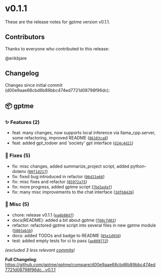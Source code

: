# v0.1.1

These are the release notes for gptme version v0.1.1.

## Contributors

Thanks to everyone who contributed to this release:

@erikbjare

## Changelog

Changes since initial commit (d00e9aae68cbd6b89bbc474ed7721d08798f96dc):


## 📦 gptme

### ✨ Features (2)

 - feat: many changes, now supports local inference via llama_cpp.server, some refactoring, improved README ([`86103ca8`](https://github.com/gptme/gptme/commit/86103ca8))
 - feat: added gpt_todoer and 'society' gpt interface ([`d24c4d21`](https://github.com/gptme/gptme/commit/d24c4d21))

### 🐛 Fixes (5)

 - fix: misc changes, added summarize_project script, added python-dotenv ([`00f1d217`](https://github.com/gptme/gptme/commit/00f1d217))
 - fix: fixed bug introduced in refactor ([`06d21e66`](https://github.com/gptme/gptme/commit/06d21e66))
 - fix: misc fixes and refactor ([`85972a75`](https://github.com/gptme/gptme/commit/85972a75))
 - fix: more progress, added gptme script ([`7bd1edaf`](https://github.com/gptme/gptme/commit/7bd1edaf))
 - fix: many misc improvements to the chat interface ([`3dfb8426`](https://github.com/gptme/gptme/commit/3dfb8426))

### 🔨 Misc (5)

 - chore: release v0.1.1 ([`ea6b88d7`](https://github.com/gptme/gptme/commit/ea6b88d7))
 - docs(README): added a bit about gptme ([`f60cfd01`](https://github.com/gptme/gptme/commit/f60cfd01))
 - refactor: refactored gptme script into several files in new gptme module ([`5003ab1b`](https://github.com/gptme/gptme/commit/5003ab1b))
 - docs: added TODOs and badge to README ([`85e1d956`](https://github.com/gptme/gptme/commit/85e1d956))
 - test: added empty tests for ci to pass ([`ae089772`](https://github.com/gptme/gptme/commit/ae089772))

*(excluded 3 less relevant [commits](https://github.com/gptme/gptme/compare/d00e9aae68cbd6b89bbc474ed7721d08798f96dc...v0.1.1))*

**Full Changelog**: https://github.com/gptme/gptme/compare/d00e9aae68cbd6b89bbc474ed7721d08798f96dc...v0.1.1
